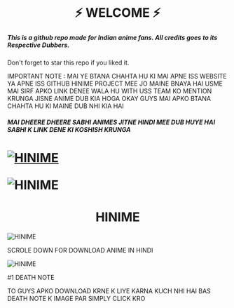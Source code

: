 
<h1 align="center">⚡ WELCOME ⚡</h1>



<h5>This is a github repo made for Indian anime fans. All credits goes to its Respective Dubbers.</h5>



Don't forget to star this repo if you liked it.







IMPORTANT NOTE : MAI YE BTANA CHAHTA HU KI MAI APNE ISS WEBSITE YA APNE ISS GITHUB HINIME PROJECT MEE JO MAINE BNAYA HAI USME MAI SIRF APKO LINK DENEE WALA HU WITH USS TEAM KO MENTION KRUNGA JISNE ANIME DUB KIA HOGA OKAY GUYS MAI APKO BTANA CHAHTA HU KI MAINE DUB NHI KIA HAI
<h5>MAI DHEERE DHEERE SABHI ANIMES JITNE HINDI MEE DUB HUYE HAI SABHI K LINK DENE KI KOSHISH KRUNGA


<h1 align= WELCOME IN ANIME WORLD</h1>

[![HINIME](https://telegra.ph/file/a29f4769d061f1665ed7e.jpg)](https://github.com/sidhu70/HINIME)



![HINIME](https://telegra.ph/file/5f67f215a37ad1e13ca18.jpg)



<h1 align="center"> HINIME </h1>


![HINIME](https://telegra.ph/file/f9ab6e957203f9859e7fc.jpg)

SCROLE DOWN FOR DOWNLOAD ANIME IN HINDI

![HINIME](https://telegra.ph/file/82285c1f98dd02f4e5266.jpg)

 #1 DEATH NOTE

TO GUYS APKO DOWNLOAD KRNE K LIYE KARNA KUCH NHI HAI BAS DEATH NOTE K IMAGE PAR SIMPLY CLICK KRO
